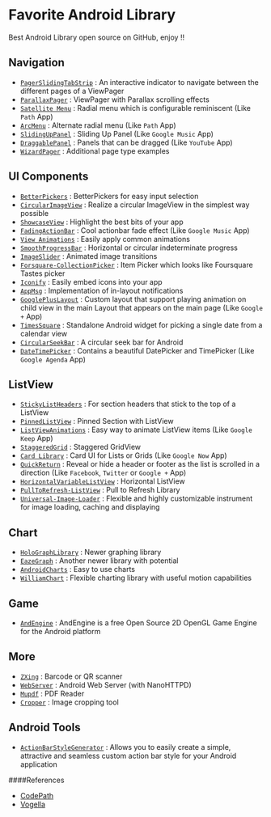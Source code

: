 # Favorite Android Library
Best Android Library open source on GitHub, enjoy !!

Navigation
-----

* [`PagerSlidingTabStrip`](https://github.com/astuetz/PagerSlidingTabStrip) : An interactive indicator to navigate between the different pages of a ViewPager
* [`ParallaxPager`](https://github.com/prolificinteractive/ParallaxPager) : ViewPager with Parallax scrolling effects
* [`Satellite Menu`](https://github.com/siyamed/android-satellite-menu/) : Radial menu which is configurable reminiscent (Like `Path` App)
* [`ArcMenu`](https://github.com/daCapricorn/ArcMenu) : Alternate radial menu (Like `Path` App)
* [`SlidingUpPanel`](https://github.com/umano/AndroidSlidingUpPanel) : Sliding Up Panel (Like `Google Music` App)
* [`DraggablePanel`](https://github.com/pedrovgs/DraggablePanel) : Panels that can be dragged (Like `YouTube` App)
* [`WizardPager`](https://github.com/romannurik/Android-WizardPager) : Additional page type examples

UI Components
-----

* [`BetterPickers`](https://github.com/derekbrameyer/android-betterpickers) : BetterPickers for easy input selection
* [`CircularImageView`](https://github.com/lopspower/CircularImageView) : Realize a circular ImageView in the simplest way possible
* [`ShowcaseView`](https://github.com/amlcurran/ShowcaseView) : Highlight the best bits of your app
* [`FadingActionBar`](https://github.com/ManuelPeinado/FadingActionBar) : Cool actionbar fade effect (Like `Google Music` App)
* [`View Animations`](https://github.com/daimajia/AndroidViewAnimations) : Easily apply common animations
* [`SmoothProgressBar`](https://github.com/castorflex/SmoothProgressBar) : Horizontal or circular indeterminate progress
* [`ImageSlider`](https://github.com/daimajia/AndroidImageSlider) : Animated image transitions
* [`Forsquare-CollectionPicker`](https://github.com/anton46/Foursquare-CollectionPicker) : Item Picker which looks like Foursquare Tastes picker
* [`Iconify`](https://github.com/JoanZapata/android-iconify) : Easily embed icons into your app
* [`AppMsg`](https://github.com/johnkil/Android-AppMsg) : Implementation of in-layout notifications
* [`GooglePlusLayout`](https://github.com/Nammari/GooglePlusLayout) : Custom layout that support playing animation on child view in the main Layout that appears on the main page (Like `Google +` App)
* [`TimesSquare`](https://github.com/square/android-times-square) : Standalone Android widget for picking a single date from a calendar view
* [`CircularSeekBar`](https://github.com/RaghavSood/AndroidCircularSeekBar) : A circular seek bar for Android
* [`DateTimePicker`](https://github.com/flavienlaurent/datetimepicker) : Contains a beautiful DatePicker and TimePicker (Like `Google Agenda` App)

ListView
-----

* [`StickyListHeaders`](https://github.com/emilsjolander/StickyListHeaders) : For section headers that stick to the top of a ListView
* [`PinnedListView`](https://github.com/beworker/pinned-section-listview) : Pinned Section with ListView
* [`ListViewAnimations`](https://github.com/nhaarman/ListViewAnimations) : Easy way to animate ListView items (Like `Google Keep` App)
* [`StaggeredGrid`](https://github.com/etsy/AndroidStaggeredGrid) : Staggered GridView
* [`Card Library`](https://github.com/gabrielemariotti/cardslib) : Card UI for Lists or Grids (Like `Google Now` App)
* [`QuickReturn`](https://github.com/lawloretienne/QuickReturn) : Reveal or hide a header or footer as the list is scrolled in a direction (Like `Facebook`, `Twitter` or `Google +` App)
* [`HorizontalVariableListView`](https://github.com/sephiroth74/HorizontalVariableListView) : Horizontal ListView
* [`PullToRefresh-ListView`](https://github.com/erikwt/PullToRefresh-ListView) : Pull to Refresh Library
* [`Universal-Image-Loader`](https://github.com/nostra13/Android-Universal-Image-Loader) : Flexible and highly customizable instrument for image loading, caching and displaying

Chart
-----

* [`HoloGraphLibrary`](https://github.com/Androguide/HoloGraphLibrary) : Newer graphing library
* [`EazeGraph`](https://github.com/blackfizz/EazeGraph) : Another newer library with potential
* [`AndroidCharts`](https://github.com/HackPlan/AndroidCharts) : Easy to use charts
* [`WilliamChart`](https://github.com/diogobernardino/WilliamChart) : Flexible charting library with useful motion capabilities

Game
-----

* [`AndEngine`](https://github.com/nicolasgramlich/AndEngine) : AndEngine is a free Open Source 2D OpenGL Game Engine for the Android platform

More
-----

* [`ZXing`](https://github.com/zxing/zxing) : Barcode or QR scanner
* [`WebServer`](https://github.com/lopspower/WebServer) : Android Web Server (with NanoHTTPD)
* [`Mupdf`](https://github.com/muennich/mupdf) : PDF Reader
* [`Cropper`](https://github.com/edmodo/cropper) : Image cropping tool

Android Tools
-----

* [`ActionBarStyleGenerator`](https://github.com/jgilfelt/android-actionbarstylegenerator) : Allows you to easily create a simple, attractive and seamless custom action bar style for your Android application


####References

* [CodePath](http://codepath.com/)
* [Vogella](http://www.vogella.com/tutorials/AndroidUsefulLibraries/article.html)

